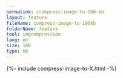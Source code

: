 ```yaml
---
permalink: /compress-image-to-100-kb
layout: feature
fileName: compress-image-to-100kb
folderName: feature
tool: imgcompression
lang: en
size: 100
type: kb
---
```


{%- include compress-image-to-X.html -%}
